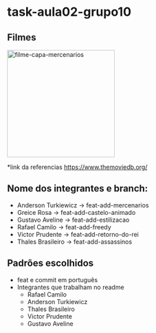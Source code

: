 # task-aula02-grupo10

## Filmes
 <img src="https://www.themoviedb.org/t/p/w600_and_h900_bestv2/vd22faXhHRCr8d1FSiXuFfnpSKv.jpg"
            alt="filme-capa-mercenarios" class="imagem" width = "250px"/>
 
 *link da referencias
    https://www.themoviedb.org/
    
## Nome dos integrantes e branch:
* Anderson Turkiewicz -> feat-add-mercenarios
* Greice Rosa -> feat-add-castelo-animado
* Gustavo Aveline -> feat-add-estilizacao
* Rafael Camilo -> feat-add-freedy
* Victor Prudente -> feat-add-retorno-do-rei
* Thales Brasileiro -> feat-add-assassinos

## Padrões escolhidos
 * feat e commit em português
 * Integrantes que trabalham no readme
    - Rafael Camilo
    - Anderson Turkiewicz
    - Thales Brasileiro
    - Victor Prudente
    - Gustavo Aveline
